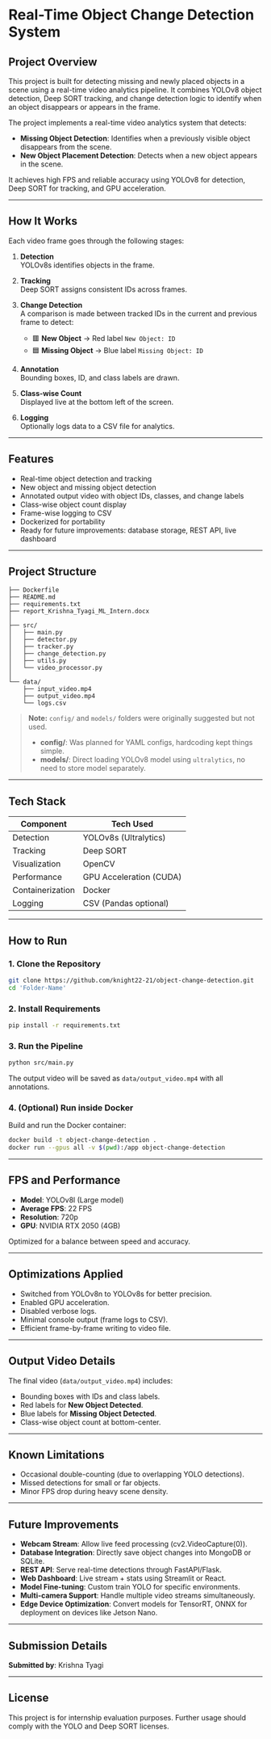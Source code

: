 # Real-Time Object Change Detection System

## Project Overview
This project is built for detecting missing and newly placed objects in a scene using a real-time video analytics pipeline. It combines YOLOv8 object detection, Deep SORT tracking, and change detection logic to identify when an object disappears or appears in the frame.

The project implements a real-time video analytics system that detects:
- **Missing Object Detection**: Identifies when a previously visible object disappears from the scene.
- **New Object Placement Detection**: Detects when a new object appears in the scene.

It achieves high FPS and reliable accuracy using YOLOv8 for detection, Deep SORT for tracking, and GPU acceleration.


---

## How It Works

Each video frame goes through the following stages:

1. **Detection**  
   YOLOv8s identifies objects in the frame.

2. **Tracking**  
   Deep SORT assigns consistent IDs across frames.

3. **Change Detection**  
   A comparison is made between tracked IDs in the current and previous frame to detect:
   - 🟥 **New Object** → Red label `New Object: ID`
   - 🟦 **Missing Object** → Blue label `Missing Object: ID`

4. **Annotation**  
   Bounding boxes, ID, and class labels are drawn.

5. **Class-wise Count**  
   Displayed live at the bottom left of the screen.

6. **Logging**  
   Optionally logs data to a CSV file for analytics.


---

## Features
- Real-time object detection and tracking
- New object and missing object detection
- Annotated output video with object IDs, classes, and change labels
- Class-wise object count display
- Frame-wise logging to CSV
- Dockerized for portability
- Ready for future improvements: database storage, REST API, live dashboard

---

## Project Structure
```
├── Dockerfile
├── README.md
├── requirements.txt
├── report_Krishna_Tyagi_ML_Intern.docx
│
├── src/
│   ├── main.py
│   ├── detector.py
│   ├── tracker.py
│   ├── change_detection.py
│   ├── utils.py
│   └── video_processor.py
│
└── data/
    ├── input_video.mp4
    ├── output_video.mp4
    └── logs.csv

```

> **Note:**
> `config/` and `models/` folders were originally suggested but not used.
> - **config/**: Was planned for YAML configs, hardcoding kept things simple.
> - **models/**: Direct loading YOLOv8 model using `ultralytics`, no need to store model separately.

---

## Tech Stack

| Component        | Tech Used                  |
|------------------|----------------------------|
| Detection        | YOLOv8s (Ultralytics)      |
| Tracking         | Deep SORT                  |
| Visualization    | OpenCV                     |
| Performance      | GPU Acceleration (CUDA)    |
| Containerization | Docker                     |
| Logging          | CSV (Pandas optional)      |


---

## How to Run

### 1. Clone the Repository
```bash
git clone https://github.com/knight22-21/object-change-detection.git
cd 'Folder-Name'
```

### 2. Install Requirements
```bash
pip install -r requirements.txt
```

### 3. Run the Pipeline
```bash
python src/main.py
```

The output video will be saved as `data/output_video.mp4` with all annotations.

### 4. (Optional) Run inside Docker
Build and run the Docker container:
```bash
docker build -t object-change-detection .
docker run --gpus all -v $(pwd):/app object-change-detection
```

---

## FPS and Performance
- **Model**: YOLOv8l (Large model)
- **Average FPS**: 22 FPS
- **Resolution**: 720p
- **GPU**: NVIDIA RTX 2050 (4GB)

Optimized for a balance between speed and accuracy.

---

## Optimizations Applied
- Switched from YOLOv8n to YOLOv8s for better precision.
- Enabled GPU acceleration.
- Disabled verbose logs.
- Minimal console output (frame logs to CSV).
- Efficient frame-by-frame writing to video file.

---

## Output Video Details
The final video (`data/output_video.mp4`) includes:
- Bounding boxes with IDs and class labels.
- Red labels for **New Object Detected**.
- Blue labels for **Missing Object Detected**.
- Class-wise object count at bottom-center.

---

## Known Limitations
- Occasional double-counting (due to overlapping YOLO detections).
- Missed detections for small or far objects.
- Minor FPS drop during heavy scene density.

---

## Future Improvements
- **Webcam Stream**: Allow live feed processing (cv2.VideoCapture(0)).
- **Database Integration**: Directly save object changes into MongoDB or SQLite.
- **REST API**: Serve real-time detections through FastAPI/Flask.
- **Web Dashboard**: Live stream + stats using Streamlit or React.
- **Model Fine-tuning**: Custom train YOLO for specific environments.
- **Multi-camera Support**: Handle multiple video streams simultaneously.
- **Edge Device Optimization**: Convert models for TensorRT, ONNX for deployment on devices like Jetson Nano.


---

## Submission Details
**Submitted by**: Krishna Tyagi  

---

## License
This project is for internship evaluation purposes. Further usage should comply with the YOLO and Deep SORT licenses.

